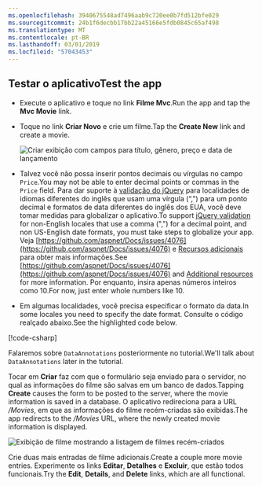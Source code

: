 ```yaml
---
ms.openlocfilehash: 3940675548ad7496aab9c720ee0b7fd512bfe029
ms.sourcegitcommit: 24b1f6decbb17bb22a45166e5fdb0845c65af498
ms.translationtype: MT
ms.contentlocale: pt-BR
ms.lasthandoff: 03/01/2019
ms.locfileid: "57043453"
---
```


## <a name="test-the-app"></a><span data-ttu-id="5c54e-101">Testar o aplicativo</span><span class="sxs-lookup"><span data-stu-id="5c54e-101">Test the app</span></span>

* <span data-ttu-id="5c54e-102">Execute o aplicativo e toque no link **Filme Mvc**.</span><span class="sxs-lookup"><span data-stu-id="5c54e-102">Run the app and tap the **Mvc Movie** link.</span></span>
* <span data-ttu-id="5c54e-103">Toque no link **Criar Novo** e crie um filme.</span><span class="sxs-lookup"><span data-stu-id="5c54e-103">Tap the **Create New** link and create a movie.</span></span>

  ![Criar exibição com campos para título, gênero, preço e data de lançamento](~/tutorials/first-mvc-app/adding-model/_static/movies.png)

* <span data-ttu-id="5c54e-105">Talvez você não possa inserir pontos decimais ou vírgulas no campo `Price`.</span><span class="sxs-lookup"><span data-stu-id="5c54e-105">You may not be able to enter decimal points or commas in the `Price` field.</span></span> <span data-ttu-id="5c54e-106">Para dar suporte à [validação do jQuery](https://jqueryvalidation.org/) para localidades de idiomas diferentes do inglês que usam uma vírgula (“,”) para um ponto decimal e formatos de data diferentes do inglês dos EUA, você deve tomar medidas para globalizar o aplicativo.</span><span class="sxs-lookup"><span data-stu-id="5c54e-106">To support [jQuery validation](https://jqueryvalidation.org/) for non-English locales that use a comma (",") for a decimal point, and non US-English date formats, you must take steps to globalize your app.</span></span> <span data-ttu-id="5c54e-107">Veja [https://github.com/aspnet/Docs/issues/4076](https://github.com/aspnet/Docs/issues/4076) e [Recursos adicionais](#additional-resources) para obter mais informações.</span><span class="sxs-lookup"><span data-stu-id="5c54e-107">See [https://github.com/aspnet/Docs/issues/4076](https://github.com/aspnet/Docs/issues/4076) and [Additional resources](#additional-resources) for more information.</span></span> <span data-ttu-id="5c54e-108">Por enquanto, insira apenas números inteiros como 10.</span><span class="sxs-lookup"><span data-stu-id="5c54e-108">For now, just enter whole numbers like 10.</span></span>

<a name="displayformatdatelocal"></a>

* <span data-ttu-id="5c54e-109">Em algumas localidades, você precisa especificar o formato da data.</span><span class="sxs-lookup"><span data-stu-id="5c54e-109">In some locales you need to specify the date format.</span></span> <span data-ttu-id="5c54e-110">Consulte o código realçado abaixo.</span><span class="sxs-lookup"><span data-stu-id="5c54e-110">See the highlighted code below.</span></span>

[!code-csharp[](~/tutorials/first-mvc-app/start-mvc/sample/MvcMovie/Models/MovieDateFormat.cs?name=snippet_1&highlight=2,10)]

<span data-ttu-id="5c54e-111">Falaremos sobre `DataAnnotations` posteriormente no tutorial.</span><span class="sxs-lookup"><span data-stu-id="5c54e-111">We'll talk about `DataAnnotations` later in the tutorial.</span></span>

<span data-ttu-id="5c54e-112">Tocar em **Criar** faz com que o formulário seja enviado para o servidor, no qual as informações do filme são salvas em um banco de dados.</span><span class="sxs-lookup"><span data-stu-id="5c54e-112">Tapping **Create** causes the form to be posted to the server, where the movie information is saved in a database.</span></span> <span data-ttu-id="5c54e-113">O aplicativo redireciona para a URL */Movies*, em que as informações do filme recém-criadas são exibidas.</span><span class="sxs-lookup"><span data-stu-id="5c54e-113">The app redirects to the */Movies* URL, where the newly created movie information is displayed.</span></span>

![Exibição de filme mostrando a listagem de filmes recém-criados](~/tutorials/first-mvc-app/adding-model/_static/h.png)

<span data-ttu-id="5c54e-115">Crie duas mais entradas de filme adicionais.</span><span class="sxs-lookup"><span data-stu-id="5c54e-115">Create a couple more movie entries.</span></span> <span data-ttu-id="5c54e-116">Experimente os links **Editar**, **Detalhes** e **Excluir**, que estão todos funcionais.</span><span class="sxs-lookup"><span data-stu-id="5c54e-116">Try the **Edit**, **Details**, and **Delete** links, which are all functional.</span></span>

